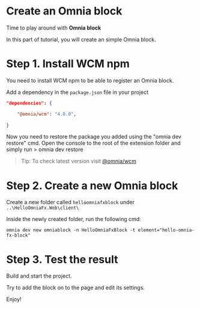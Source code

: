 # Create an Omnia block

Time to play around with **Omnia block**

In this part of tutorial, you will create an simple Omnia block.

# Step 1. Install WCM npm

You need to install WCM npm to be able to register an Omnia block.

Add a dependency in the `package.json` file in your project

```json
"dependencies": {  

    "@omnia/wcm": "4.0.0",
  
}
```

Now you need to restore the package you added using the "omnia dev restore" cmd. Open the console to the root of the extension folder and simply run > omnia dev restore

>Tip: To check latest version visit [@omnia/wcm](https://www.npmjs.com/package/@omnia/wcm)

# Step 2. Create a new Omnia block

Create a new folder called `helloomniafxblock` under `..\HelloOmniaFx.Web\client\`

Inside the newly created folder, run the following cmd:

```
omnia dev new omniablock -n HelloOmniaFxBlock -t element="hello-omnia-fx-block"
```

# Step 3. Test the result

Build and start the project.

Try to add the block on to the page and edit its settings.

Enjoy!
